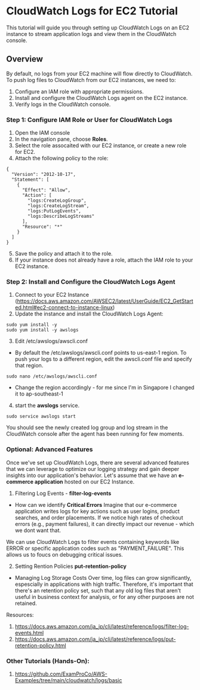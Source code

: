 # CloudWatch Logs for EC2 Tutorial

This tutorial will guide you through setting up CloudWatch Logs on an EC2 instance to stream application logs and view them in the CloudWatch console.

## Overview

By default, no logs from your EC2 machine will flow directly to CloudWatch. To push log files to CloudWatch from our EC2 instances, we need to:

1. Configure an IAM role with appropriate permissions.
2. Install and configure the CloudWatch Logs agent on the EC2 instance.
3. Verify logs in the CloudWatch console.

### Step 1: Configure IAM Role or User for CloudWatch Logs

1. Open the IAM console
2. In the navigation pane, choose **Roles**.
3. Select the role assocaited with our EC2 instance, or create a new role for EC2.
4. Attach the following policy to the role:

```
{
  "Version": "2012-10-17",
  "Statement": [
    {
      "Effect": "Allow",
      "Action": [
        "logs:CreateLogGroup",
        "logs:CreateLogStream",
        "logs:PutLogEvents",
        "logs:DescribeLogStreams"
      ],
      "Resource": "*"
    }
  ]
}
```

5. Save the policy and attach it to the role.
6. If your instance does not already have a role, attach the IAM role to your EC2 instance.

### Step 2: Install and Configure the CloudWatch Logs Agent

1. Connect to your EC2 Instance (https://docs.aws.amazon.com/AWSEC2/latest/UserGuide/EC2_GetStarted.html#ec2-connect-to-instance-linux)
2. Update the instance and install the CloudWatch Logs Agent:

```
sudo yum install -y
sudo yum install -y awslogs
```

3. Edit /etc/awslogs/awscli.conf

-   By default the /etc/awslogs/awscli.conf points to us-east-1 region. To push your logs to a different region, edit the awscli.conf file and specify that region.

```
sudo nano /etc/awslogs/awscli.conf
```

-   Change the region accordingly - for me since I'm in Singapore I changed it to ap-southeast-1

4. start the **awslogs** service.

```
sudo service awslogs start
```

You should see the newly created log group and log stream in the CloudWatch console after the agent has been running for few moments.

### Optional: Advanced Features

Once we've set up CloudWatch Logs, there are several advanced features that we can leverage to optimize our logging strategy and gain deeper insights into our application's behavior. Let's assume that we have an **e-commerce application** hosted on our EC2 Instance.

1. Filtering Log Events - **filter-log-events**

-   How can we identify **Critical Errors**
    Imagine that our e-commerce application writes logs for key actions such as user logins, product searches, and order placements. If we notice high rates of checkout errors (e.g., payment failures), it can directly impact our revenue - which we dont want that.

We can use CloudWatch Logs to filter events containing keywords like ERROR or specific application codes such as "PAYMENT_FAILURE". This allows us to foucs on debugging critical issues.

2. Setting Rention Policies **put-retention-policy**

-   Managing Log Storage Costs
    Over time, log files can grow significantly, espescially in applications with high traffic. Therefore, it's important that there's an retention policy set, such that any old log files that aren't useful in business context for analysis, or for any other purposes are not retained.

Resources:

1. https://docs.aws.amazon.com/ja_jp/cli/latest/reference/logs/filter-log-events.html
2. https://docs.aws.amazon.com/ja_jp/cli/latest/reference/logs/put-retention-policy.html

### Other Tutorials (Hands-On):
1. https://github.com/ExamProCo/AWS-Examples/tree/main/cloudwatch/logs/basic